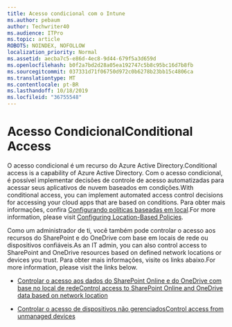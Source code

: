 ```yaml
---
title: Acesso condicional com o Intune
ms.author: pebaum
author: Techwriter40
ms.audience: ITPro
ms.topic: article
ROBOTS: NOINDEX, NOFOLLOW
localization_priority: Normal
ms.assetid: aecba7c5-e86d-4ec8-9d44-679f5a3d659d
ms.openlocfilehash: b0f2a7bd2d28a05ea192747c5b8c95bc16d7b8fb
ms.sourcegitcommit: 037331d71f06750d972c0b6278b23bb15c4806ca
ms.translationtype: MT
ms.contentlocale: pt-BR
ms.lasthandoff: 10/18/2019
ms.locfileid: "36755548"
---
```

# <a name="conditional-access"></a><span data-ttu-id="dab28-102">Acesso Condicional</span><span class="sxs-lookup"><span data-stu-id="dab28-102">Conditional Access</span></span>

<span data-ttu-id="dab28-103">O acesso condicional é um recurso do Azure Active Directory.</span><span class="sxs-lookup"><span data-stu-id="dab28-103">Conditional access is a capability of Azure Active Directory.</span></span> <span data-ttu-id="dab28-104">Com o acesso condicional, é possível implementar decisões de controle de acesso automatizadas para acessar seus aplicativos de nuvem baseados em condições.</span><span class="sxs-lookup"><span data-stu-id="dab28-104">With conditional access, you can implement automated access control decisions for accessing your cloud apps that are based on conditions.</span></span> <span data-ttu-id="dab28-105">Para obter mais informações, confira [Configurando políticas baseadas em local](https://docs.microsoft.com/azure/active-directory/conditional-access/overview).</span><span class="sxs-lookup"><span data-stu-id="dab28-105">For more information, please visit [Configuring Location-Based Policies](https://docs.microsoft.com/azure/active-directory/conditional-access/overview).</span></span>

<span data-ttu-id="dab28-106">Como um administrador de ti, você também pode controlar o acesso aos recursos do SharePoint e do OneDrive com base em locais de rede ou dispositivos confiáveis.</span><span class="sxs-lookup"><span data-stu-id="dab28-106">As an IT admin, you can also control access to SharePoint and OneDrive resources based on defined network locations or devices you trust.</span></span> <span data-ttu-id="dab28-107">Para obter mais informações, visite os links abaixo.</span><span class="sxs-lookup"><span data-stu-id="dab28-107">For more information, please visit the links below.</span></span>

- [<span data-ttu-id="dab28-108">Controlar o acesso aos dados do SharePoint Online e do OneDrive com base no local de rede</span><span class="sxs-lookup"><span data-stu-id="dab28-108">Control access to SharePoint Online and OneDrive data based on network location</span></span>](https://docs.microsoft.com/sharepoint/control-access-based-on-network-location)

- [<span data-ttu-id="dab28-109">Controlar o acesso de dispositivos não gerenciados</span><span class="sxs-lookup"><span data-stu-id="dab28-109">Control access from unmanaged devices</span></span>](https://docs.microsoft.com/sharepoint/control-access-from-unmanaged-devices)

